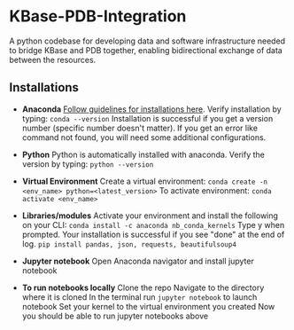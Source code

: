 # KBase-PDB-Integration

A python codebase for developing data and software infrastructure needed to bridge KBase and PDB together, enabling bidirectional exchange of data between the resources.

## Installations

- **Anaconda**
[Follow guidelines for installations here](https://www.anaconda.com/products/individual).
Verify installation by typing: `conda --version`
Installation is successful if you get a version number (specific number doesn't matter). If you get an error like command not found, you will need some additional configurations.

- **Python**
Python is automatically installed with anaconda.
Verify the version by typing: `python --version`

- **Virtual Environment**
Create a virtual environment: `conda create -n <env_name> python=<latest_version>`
To activate environment: `conda activate <env_name>`

- **Libraries/modules**
Activate your environment and install the following on your CLI: `conda install -c anaconda nb_conda_kernels`
Type y when prompted.
Your installation is successful if you see "done" at the end of log.
`pip install pandas, json, requests, beautifulsoup4`

- **Jupyter notebook**
Open Anaconda navigator and install jupyter notebook

- **To run notebooks locally**
Clone the repo
Navigate to the directory where it is cloned
In the terminal run `jupyter notebook` to launch notebook
Set your kernel to the virtual environment you created 
Now you should be able to run jupyter notebooks above
